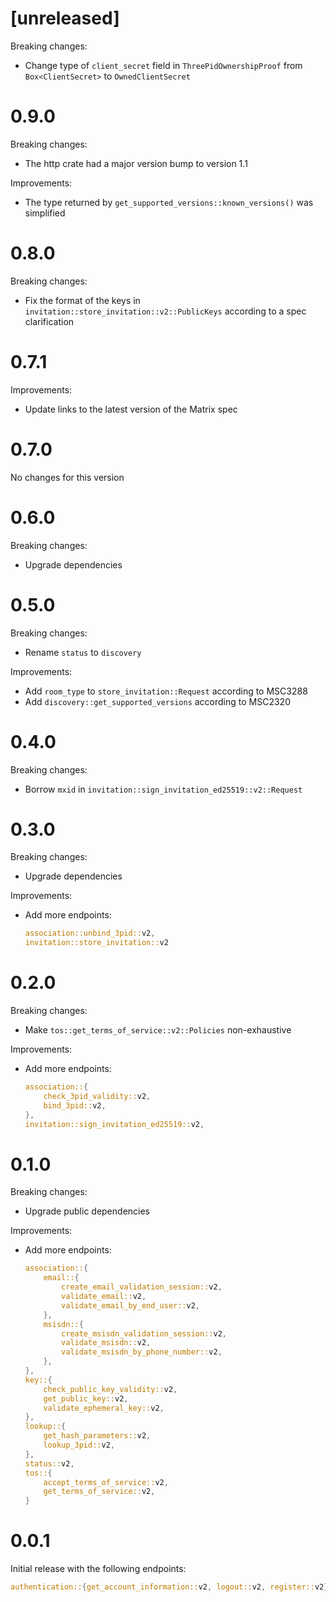 # [unreleased]

Breaking changes:

- Change type of `client_secret` field in `ThreePidOwnershipProof`
  from `Box<ClientSecret>` to `OwnedClientSecret`

# 0.9.0

Breaking changes:

- The http crate had a major version bump to version 1.1

Improvements:

- The type returned by `get_supported_versions::known_versions()` was simplified

# 0.8.0

Breaking changes:

* Fix the format of the keys in `invitation::store_invitation::v2::PublicKeys` according to a spec
  clarification

# 0.7.1

Improvements:

* Update links to the latest version of the Matrix spec

# 0.7.0

No changes for this version

# 0.6.0

Breaking changes:

* Upgrade dependencies

# 0.5.0

Breaking changes:

* Rename `status` to `discovery`

Improvements:

* Add `room_type` to `store_invitation::Request` according to MSC3288
* Add `discovery::get_supported_versions` according to MSC2320

# 0.4.0

Breaking changes:

* Borrow `mxid` in `invitation::sign_invitation_ed25519::v2::Request`

# 0.3.0

Breaking changes:

* Upgrade dependencies

Improvements:

* Add more endpoints:
  
  ```rust
  association::unbind_3pid::v2,
  invitation::store_invitation::v2
  ```

# 0.2.0

Breaking changes:

* Make `tos::get_terms_of_service::v2::Policies` non-exhaustive

Improvements:

* Add more endpoints:

  ```rust
  association::{
      check_3pid_validity::v2,
      bind_3pid::v2,
  },
  invitation::sign_invitation_ed25519::v2,
  ```

# 0.1.0

Breaking changes:

* Upgrade public dependencies

Improvements:

* Add more endpoints:
  ```rust
  association::{
      email::{
          create_email_validation_session::v2,
          validate_email::v2,
          validate_email_by_end_user::v2,
      },
      msisdn::{
          create_msisdn_validation_session::v2,
          validate_msisdn::v2,
          validate_msisdn_by_phone_number::v2,
      },
  },
  key::{
      check_public_key_validity::v2,
      get_public_key::v2,
      validate_ephemeral_key::v2,
  },
  lookup::{
      get_hash_parameters::v2,
      lookup_3pid::v2,
  },
  status::v2,
  tos::{
      accept_terms_of_service::v2,
      get_terms_of_service::v2,
  }
  ```

# 0.0.1

Initial release with the following endpoints:

```rust
authentication::{get_account_information::v2, logout::v2, register::v2}
```
